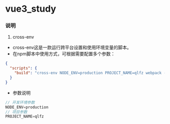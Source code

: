 # vue3_study

### 说明
1. cross-env

- cross-env这是一款运行跨平台设置和使用环境变量的脚本。
- 在npm脚本中使用方式，可根据需要配置多个参数：
```json
{
  "scripts": {
    "build": "cross-env NODE_ENV=production PROJECT_NAME=qlfz webpack --config vue-cli-service serve"
  }
}
```
- 参数说明
```javascript
// 开发环境参数
NODE_ENV=production 
// 项目参数
PROJECT_NAME=qlfz
```

